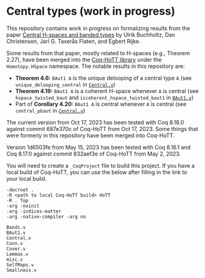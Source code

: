 # Central types (work in progress)

This repository contains work in progress on formalizing results from the paper [Central H-spaces and banded types](https://arxiv.org/abs/2301.02636) by Ulrik Buchholtz, Dan Christensen, Jarl G. Taxerås Flaten, and Egbert Rijke.

Some results from that paper, mostly related to H-spaces (e.g., Theorem 2.27), have been merged into the [Coq-HoTT library](https://github.com/HoTT/Coq-HoTT) under the `Homotopy.HSpace` namespace.
The notable results in this repository are:

- **Theorem 4.6:** `BAut1 A` is the unique delooping of a central type `A` (see `unique_delooping_central` in [`Central.v`](./Central.v))
- **Theorem 4.19:** `BAut1 A` is a coherent H-space whenever `A` is central (see `hspace_twisted_baut`  and `iscoherent_hspace_twisted_baut1` in [`BAut1.v`](./BAut1.v))
- Part of **Corollary 4.20:** `BAut1 A` is central whenever `A` is central (see `central_pbaut` in [`Central.v`](./Central.v))

The current version from Oct 17, 2023 has been tested with Coq 8.18.0 against commit 687e370c of Coq-HoTT from Oct 17, 2023.
Some things that were formerly in this repository have been merged into Coq-HoTT.

Version 1d6503fe from May 15, 2023 has been tested with Coq 8.16.1 and Coq 8.17.0 against commit 832aef3e of Coq-HoTT from May 2, 2023.

You will need to create a `_CoqProject` file to build this project.
If you have a local build of Coq-HoTT, you can use the below after filling in the link to your local build.

```
-docroot .
-R <path to local Coq-HoTT build> HoTT
-R . Top
-arg -noinit
-arg -indices-matter
-arg -native-compiler -arg no

Bands.v
BAut1.v
Central.v
Conn.v
Cover.v
Lemmas.v
misc.v
SelfMaps.v
Smallness.v
```
